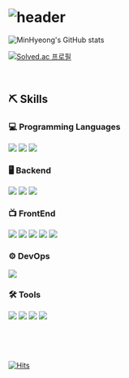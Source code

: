 # ![header](https://capsule-render.vercel.app/api?type=waving&color=gradient&height=300&section=header&text=Lee%20Min%20Hyeong&fontSize=85)

![MinHyeong's GitHub stats](https://github-readme-stats.vercel.app/api?username=moner050&show_icons=true&theme=dark)

[![Solved.ac 프로필](http://mazassumnida.wtf/api/v2/generate_badge?boj=moner050)](https://solved.ac/moner050/)

<br>

## ⛏ Skills

### 💻 Programming Languages  

<img src="https://img.shields.io/badge/Java-007396?style=flat-square&logo=Java&logoColor=white"/></a>
<img src="https://img.shields.io/badge/Python-3776AB?style=flat-square&logo=Python&logoColor=white"/></a>
<img src="https://img.shields.io/badge/C++-00599C?style=flat-square&logo=C%2B%2B&logoColor=white"/></a>


### 🖥 Backend
<img src="https://img.shields.io/badge/Spring-6DB33F?style=flat-square&logo=Spring&logoColor=black"/></a>
<img src="https://img.shields.io/badge/Spring Boot-6DB33F?style=flat-square&logo=Spring Boot&logoColor=black"/></a>
<img src="https://img.shields.io/badge/Gradle-02303A?style=flat-square&logo=Gradle&logoColor=black"/></a>


### 📺 FrontEnd
<img src="https://img.shields.io/badge/HTML5-E34F26?style=flat-square&logo=HTML5&logoColor=white"/></a>
<img src="https://img.shields.io/badge/CSS3-1572B6?style=flat-square&logo=CSS3&logoColor=white"/></a>
<img src="https://img.shields.io/badge/Javascript(ES6)-F7DF1E?style=flat-square&logo=Javascript&logoColor=black"/></a>
<img src="https://img.shields.io/badge/jQuery-0769AD?style=flat-square&logo=jQuery&logoColor=white"/></a>
<img src="https://img.shields.io/badge/React-61DAFB?style=flat-square&logo=React&logoColor=black"/></a>

### ⚙️ DevOps
<img src="https://img.shields.io/badge/MySQL-4479A1?style=flat-square&logo=MySQL&logoColor=white"/></a>

### 🛠 Tools
<img src="https://img.shields.io/badge/IntelliJ-000000?style=flat-square&logo=IntelliJ IDEA&logoColor=white"/></a>
<img src="https://img.shields.io/badge/Eclipse-2C2255?style=flat-square&logo=Eclipse IDE&logoColor=white"/></a>
<img src="https://img.shields.io/badge/Visual Studio Code-007ACC?style=flat-square&logo=Visual Studio Code&logoColor=white"/></a>
<img src="https://img.shields.io/badge/Pycharm-000000?style=flat-square&logo=Pycharm&logoColor=white"/></a>

<br><br><br>

[![Hits](https://hits.seeyoufarm.com/api/count/incr/badge.svg?url=https%3A%2F%2Fgithub.com%2Fmoner050&count_bg=%2379C83D&title_bg=%23555555&icon=github.svg&icon_color=%23FFF6F6&title=Github&edge_flat=false)](https://hits.seeyoufarm.com)
